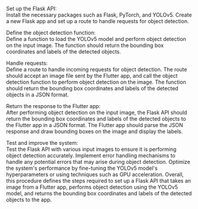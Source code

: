 Set up the Flask API:<br>
Install the necessary packages such as Flask, PyTorch, and YOLOv5.
Create a new Flask app and set up a route to handle requests for object detection.

Define the object detection function:<br>
Define a function to load the YOLOv5 model and perform object detection on the input image.
The function should return the bounding box coordinates and labels of the detected objects.

Handle requests:<br>
Define a route to handle incoming requests for object detection.
The route should accept an image file sent by the Flutter app, and call the object detection function to perform object detection on the image.
The function should return the bounding box coordinates and labels of the detected objects in a JSON format.

Return the response to the Flutter app:<br>
After performing object detection on the input image, the Flask API should return the bounding box coordinates and labels of the detected objects to the Flutter app in a JSON format.
The Flutter app should parse the JSON response and draw bounding boxes on the image and display the labels.

Test and improve the system:<br>
Test the Flask API with various input images to ensure it is performing object detection accurately.
Implement error handling mechanisms to handle any potential errors that may arise during object detection.
Optimize the system's performance by fine-tuning the YOLOv5 model's hyperparameters or using techniques such as GPU acceleration.
Overall, this procedure defines the steps required to set up a Flask API that takes an image from a Flutter app, performs object detection using the YOLOv5 model, and returns the bounding box coordinates and labels of the detected objects to the app.
